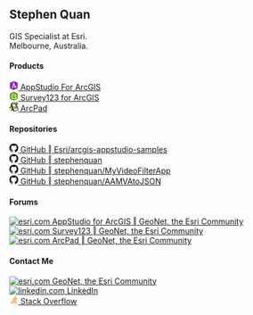 ## Stephen Quan

GIS Specialist at Esri.  
Melbourne, Australia.  

#### Products

[![appstudio.arcgis.com](images/AppStudio-16x16.png) AppStudio For ArcGIS](https://appstudio.arcgis.com)  
[![survey123.arcgis.com](images/Survey123-16x16.png) Survey123 for ArcGIS](https://survey123.arcgis.com)  
[![esri.com](images/ArcPad_mobile16x16.png) ArcPad](https://www.esri.com/en-us/arcgis/products/arcpad/overview)  

#### Repositories

[![github.com](images/GitHub-16x16.png) GitHub ‖ Esri/arcgis-appstudio-samples ](https://github.com/Esri/arcgis-appstudio-samples)  
[![github.com](images/GitHub-16x16.png) GitHub ‖ stephenquan ](https://github.com/stephenquan)  
[![github.com](images/GitHub-16x16.png) GitHub ‖ stephenquan/MyVideoFilterApp ](https://github.com/stephenquan/MyVideoFilterApp)  
[![github.com](images/GitHub-16x16.png) GitHub ‖ stephenquan/AAMVAtoJSON ](https://github.com/stephenquan/AAMVAtoJSON)  

#### Forums

[![esri.com](https://assets2.jiveon.com/core/2018.16.0.0.11dadcc/images/jive-icon-blog-12x12.png) AppStudio for ArcGIS ‖ GeoNet, the Esri Community](https://community.esri.com/groups/appstudio)  
[![esri.com](https://assets2.jiveon.com/core/2018.16.0.0.11dadcc/images/jive-icon-blog-12x12.png) Survey123 ‖ GeoNet, the Esri Community](https://community.esri.com/groups/survey123)  
[![esri.com](https://assets2.jiveon.com/core/2018.16.0.0.11dadcc/images/jive-icon-blog-12x12.png) ArcPad ‖ GeoNet, the Esri Community](https://community.esri.com/community/gis/applications/arcpad/content)  

#### Contact Me

[![esri.com](https://community.esri.com/resources/images/palette-1016/faviconImage-1553176046682-favicon.ico) GeoNet, the Esri Community](https://community.esri.com/people/SQuan-esristaff)  
[![linkedin.com](https://linkedin.com/favicon.ico) LinkedIn](https://www.linkedin.com/in/stephen-quan-b2b44636)  
[![stackoverflow.com](images/StackOverflow-16x16.png) Stack Overflow](https://stackoverflow.com/users/881441/stephen-quan/)  
